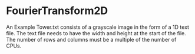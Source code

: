 # FourierTransform2D
An Example Tower.txt consists of a grayscale image in the form of a 1D text file. The text file needs to have the width and height at the start of the file. The number of rows and columns must be a multiple of the number of CPUs.